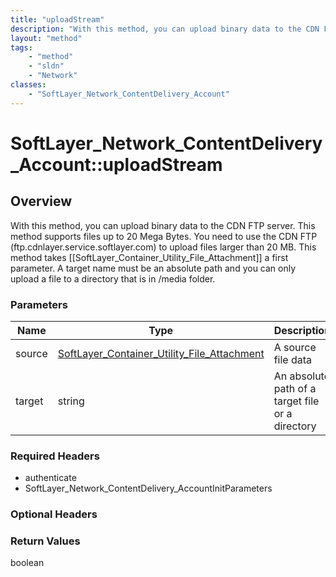 ```yaml
---
title: "uploadStream"
description: "With this method, you can upload binary data to the CDN FTP server.  This method supports files up to 20 Mega Bytes. You... "
layout: "method"
tags:
    - "method"
    - "sldn"
    - "Network"
classes:
    - "SoftLayer_Network_ContentDelivery_Account"
---
```

# SoftLayer_Network_ContentDelivery_Account::uploadStream
## Overview 
With this method, you can upload binary data to the CDN FTP server.  This method supports files up to 20 Mega Bytes. You need to use the CDN FTP (ftp.cdnlayer.service.softlayer.com) to upload files larger than 20 MB.  This method takes [[SoftLayer_Container_Utility_File_Attachment]] a first parameter. A target name must be an absolute path and you can only upload a file to a directory that is in /media folder. 

### Parameters 
|Name | Type | Description |
| --- | --- | --- |
|source| <a href='/reference/datatypes/SoftLayer_Container_Utility_File_Attachment'>SoftLayer_Container_Utility_File_Attachment </a>| A source file data|
|target| string| An absolute path of a target file or a directory|


### Required Headers
* authenticate
* SoftLayer_Network_ContentDelivery_AccountInitParameters

### Optional Headers

### Return Values
boolean

